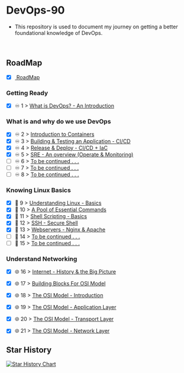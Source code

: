 # DevOps-90

- This repository is used to document my journey on getting a better foundational knowledge of DevOps. 

<br>


## RoadMap
- [X] [ RoadMap](https://github.com/sanjay9027/DevOps-Guide/blob/master/Roadmap/roadmap.md)

### Getting Ready

- [X] ♾️ 1 > [What is DevOps? - An Introduction](https://github.com/verma-kunal/DevOps-90/blob/main/Journey/Day01.md)

### What is and why do we use DevOps

- [X] ♾️ 2 > [Introduction to Containers](https://github.com/verma-kunal/DevOps-90/blob/main/Journey/Day02.md)
- [X] ♾️ 3 > [Building & Testing an Application - CI/CD](https://github.com/verma-kunal/DevOps-90/blob/main/Journey/Day03.md)
- [X] ♾️ 4 > [Release & Deploy - CI/CD + IaC](https://github.com/verma-kunal/DevOps-90/blob/main/Journey/Day04.md)
- [X] ♾️ 5 > [SRE - An overview (Operate & Monitoring)](https://github.com/verma-kunal/DevOps-90/blob/main/Journey/Day05.md)
- [ ] ♾️ 6 > [To be continued . . .](https://github.com/verma-kunal/DevOps-90/blob/main/Journey/Day06.md)
- [ ] ♾️ 7 > [To be continued . . .](https://github.com/verma-kunal/DevOps-90/blob/main/Journey/Day07.md)
- [ ] ♾️ 8 > [To be continued . . .](https://github.com/verma-kunal/DevOps-90/blob/main/Journey/Day08.md)

### Knowing Linux Basics

- [X] 🐧 9 > [Understanding Linux - Basics](https://github.com/verma-kunal/DevOps-90/blob/main/Journey/Day09.md)
- [X] 🐧 10 > [A Pool of Essential Commands](https://github.com/verma-kunal/DevOps-90/blob/main/Journey/Day10.md)
- [X] 🐧 11 > [Shell Scripting - Basics](https://github.com/verma-kunal/DevOps-90/blob/main/Journey/Day11.md)
- [X] 🐧 12 > [SSH - Secure Shell](https://github.com/verma-kunal/DevOps-90/blob/main/Journey/Day12.md)
- [X] 🐧 13 > [Webservers - Nginx & Apache](https://github.com/verma-kunal/DevOps-90/blob/main/Journey/Day13.md)
- [ ] 🐧 14 > [To be continued . . .](https://github.com/verma-kunal/DevOps-90/blob/main/Journey/Day14.md)
- [ ] 🐧 15 > [To be continued . . .](https://github.com/verma-kunal/DevOps-90/blob/main/Journey/Day15.md)

### Understand Networking

- [X] 🌐 16 > [Internet - History & the Big Picture](https://github.com/verma-kunal/DevOps-90/blob/main/Journey/Day16.md)
- [X] 🌐 17 > [Building Blocks For OSI Model](https://github.com/verma-kunal/DevOps-90/blob/main/Journey/Day17.md)
- [X] 🌐 18 > [The OSI Model -  Introduction](https://github.com/verma-kunal/DevOps-90/blob/main/Journey/OSI-Model/Introduction.md)
- [X] 🌐 19 > [The OSI Model - Application Layer](https://github.com/verma-kunal/DevOps-90/blob/main/Journey/OSI-Model/Application-layer.md)
- [X] 🌐 20 > [The OSI Model - Transport Layer](https://github.com/verma-kunal/DevOps-90/blob/main/Journey/OSI-Model/Transport-layer.md)
- [X] 🌐 21 > [The OSI Model - Network Layer](https://github.com/verma-kunal/DevOps-90/blob/main/Journey/OSI-Model/Network-layer.md)




## Star History

[![Star History Chart](https://api.star-history.com/svg?repos=sanjay9027/DevOps-Guide&type=Timeline)](https://star-history.com/#sanjay9027/DevOps-Guide&Timeline)

